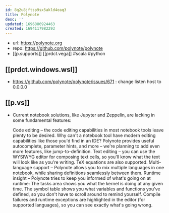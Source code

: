 ```yaml
---
id: 8q2u8jftsp9sx5akld4eaq3
title: Polynote
desc: ''
updated: 1696886924463
created: 1694117982293
---
```


- url: https://polynote.org
- repo: https://github.com/polynote/polynote
- [[p.supports]] [[prdct.vega]] #scala #python

## [[prdct.windows.wsl]]

- https://github.com/polynote/polynote/issues/671 : change listen host to 0.0.0.0

## [[p.vs]]

- Current notebook solutions, like Jupyter and Zeppelin, are lacking in some fundamental features:

    Code editing – the code editing capabilities in most notebook tools leave plenty to be desired. Why can't a notebook tool have modern editing capabilities like those you'd find in an IDE? Polynote provides useful autocomplete, parameter hints, and more – we're planning to add even more features, like jump-to-definition.
    Text editing – you can use the WYSIWYG editor for composing text cells, so you'll know what the text will look like as you're writing. TeX equations are also supported.
    Multi-language support – Polynote allows you to mix multiple languages in one notebook, while sharing definitions seamlessly between them.
    Runtime insight – Polynote tries to keep you informed of what's going on at runtime:
        The tasks area shows you what the kernel is doing at any given time.
        The symbol table shows you what variables and functions you've defined, so you don't have to scroll around to remind yourself.
        Compile failures and runtime exceptions are highlighted in the editor (for supported languages), so you can see exactly what's going wrong.
